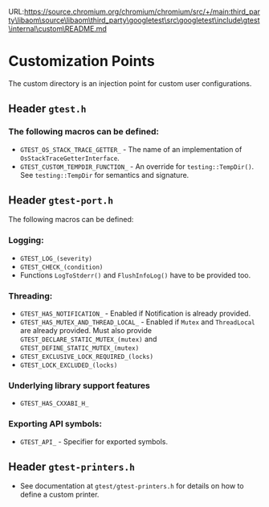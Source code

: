 URL:https://source.chromium.org/chromium/chromium/src/+/main:third_party\libaom\source\libaom\third_party\googletest\src\googletest\include\gtest\internal\custom\README.md
# Customization Points

The custom directory is an injection point for custom user configurations.

## Header `gtest.h`

### The following macros can be defined:

*   `GTEST_OS_STACK_TRACE_GETTER_` - The name of an implementation of
    `OsStackTraceGetterInterface`.
*   `GTEST_CUSTOM_TEMPDIR_FUNCTION_` - An override for `testing::TempDir()`. See
    `testing::TempDir` for semantics and signature.

## Header `gtest-port.h`

The following macros can be defined:

### Logging:

*   `GTEST_LOG_(severity)`
*   `GTEST_CHECK_(condition)`
*   Functions `LogToStderr()` and `FlushInfoLog()` have to be provided too.

### Threading:

*   `GTEST_HAS_NOTIFICATION_` - Enabled if Notification is already provided.
*   `GTEST_HAS_MUTEX_AND_THREAD_LOCAL_` - Enabled if `Mutex` and `ThreadLocal`
    are already provided. Must also provide `GTEST_DECLARE_STATIC_MUTEX_(mutex)`
    and `GTEST_DEFINE_STATIC_MUTEX_(mutex)`
*   `GTEST_EXCLUSIVE_LOCK_REQUIRED_(locks)`
*   `GTEST_LOCK_EXCLUDED_(locks)`

### Underlying library support features

*   `GTEST_HAS_CXXABI_H_`

### Exporting API symbols:

*   `GTEST_API_` - Specifier for exported symbols.

## Header `gtest-printers.h`

*   See documentation at `gtest/gtest-printers.h` for details on how to define a
    custom printer.
